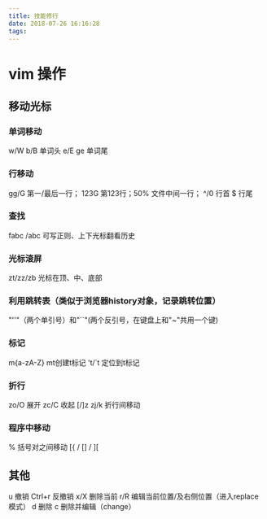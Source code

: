 ```yaml
---
title: 技能修行
date: 2018-07-26 16:16:28
tags:
---
```


# vim 操作
## 移动光标
### 单词移动
w/W  b/B 单词头
e/E  ge  单词尾
### 行移动
gg/G 第一/最后一行； 123G 第123行；50% 文件中间一行；
^/0 行首 $ 行尾
### 查找
fabc
/abc 可写正则、上下光标翻看历史
### 光标滚屏
zt/zz/zb 光标在顶、中、底部
### 利用跳转表（类似于浏览器history对象，记录跳转位置）
"''"（两个单引号）和"``"(两个反引号，在键盘上和"~"共用一个键)
### 标记
m{a-zA-Z} mt创建t标记
't/`t 定位到t标记
### 折行
zo/O 展开
zc/C 收起
[/]z zj/k 折行间移动
### 程序中移动
% 括号对之间移动
[{ / [] / ][ 
## 其他
u 撤销 Ctrl+r 反撤销
x/X 删除当前
r/R 编辑当前位置/及右侧位置（进入replace模式）
d 删除
c 删除并编辑（change）
